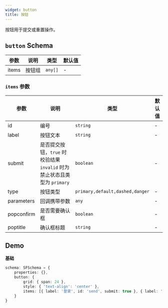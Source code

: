 ```yaml
---
widget: button
title: 按钮
---
```


按钮用于提交或重置操作。

## `button` Schema

参数 | 说明 | 类型 | 默认值
----|------|-----|------
items | 按钮组  | `any[]` | -

### `items` 参数

参数 | 说明 | 类型 | 默认值
----|------|-----|------
id | 编号  | `string` | -
label | 按钮文本  | `string` | -
submit | 是否提交按钮，`true` 时校验结果 `invalid` 时为禁止状态且类型为 `primary`  | `boolean` | -
type | 按钮类型  | `primary,default,dashed,danger` | -
parameters | 回调携带参数  | `any` | -
popconfirm | 是否需要确认框  | `boolean` | -
poptitle | 确认框标题  | `string` | -

## Demo

**基础**

```ts
schema: SFSchema = {
    properties: {},
    button: {
        grid: { span: 24 },
        style: { 'text-align': 'center' },
        items: [{ label: '登录', id: 'send', submit: true }, { label: '重置', id: 'reset' }]
    }
}
```

